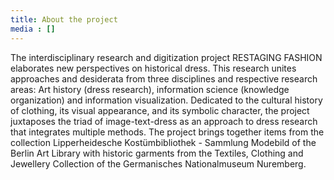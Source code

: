 ```yaml
---
title: About the project
media : []
---
```


The interdisciplinary research and digitization project RESTAGING FASHION elaborates new perspectives on historical dress. This research unites approaches and desiderata from three disciplines and respective research areas: Art history (dress research), information science (knowledge organization) and information visualization. Dedicated to the cultural history of clothing, its visual appearance, and its symbolic character, the project juxtaposes the triad of image-text-dress as an approach to dress research that integrates multiple methods. The project brings together items from the collection Lipperheidesche Kostümbibliothek - Sammlung Modebild of the Berlin Art Library with historic garments from the Textiles, Clothing and Jewellery Collection of the Germanisches Nationalmuseum Nuremberg.
